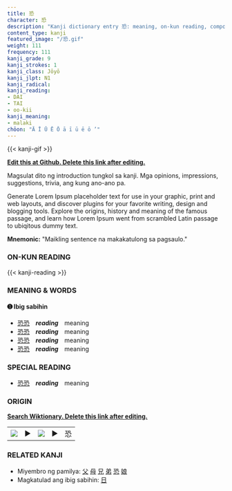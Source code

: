```yaml
---
title: 恐
character: 恐
description: "Kanji dictionary entry 恐: meaning, on-kun reading, compounds, origin, related kanji"
content_type: kanji
featured_image: "/恐.gif"
weight: 111
frequency: 111
kanji_grade: 9
kanji_strokes: 1
kanji_class: Jōyō
kanji_jlpt: N1
kanji_radical: 
kanji_reading: 
- DAI
- TAI
- oo-kii
kanji_meaning:
- malaki
chōon: "Ā Ī Ū Ē Ō ā ī ū ē ō ’"
---
```

[//]: # (Don't edit the line below. Kanji animated GIF code is automatically generated.)
{{< kanji-gif >}}

[//]: # (Edit below this line.)

**[Edit this at Github. Delete this link after editing.](https://github.com/tim0g/tim/tree/main/content/kanji/恐/index.md)**

Magsulat dito ng introduction tungkol sa kanji. Mga opinions, impressions, suggestions, trivia, ang kung ano-ano pa.

Generate Lorem Ipsum placeholder text for use in your graphic, print and web layouts, and discover plugins for your favorite writing, design and blogging tools. Explore the origins, history and meaning of the famous passage, and learn how Lorem Ipsum went from scrambled Latin passage to ubiqitous dummy text.
 
**Mnemonic:** "Maikling sentence na makakatulong sa pagsaulo."

### ON-KUN READING

[//]: # (Don't edit the line below. ON-KUN READING code is automatically generated.)
{{< kanji-reading >}}

### MEANING & WORDS

#### ➊ **Ibig sabihin**
  - [恐](../恐)[恐](../恐)　***reading***　meaning
  - [恐](../恐)[恐](../恐)　***reading***　meaning
  - [恐](../恐)[恐](../恐)　***reading***　meaning
  - [恐](../恐)[恐](../恐)　***reading***　meaning

### SPECIAL READING
  - [恐](../恐)[恐](../恐)　***reading***　meaning

### ORIGIN

**[Search Wiktionary. Delete this link after editing.](https://wiktionary.org/wiki/恐)**
<table class="kanji-table"><tr><td>
<img src="60px-恐-bronze.svg.png">
</td><td>▶</td><td>
<img src="60px-恐-oracle.svg.png">
</td><td>▶</td>
<td class="kanji-origin">恐</td>
</tr></table>

### RELATED KANJI
- Miyembro ng pamilya: [父](../父) [母](../母) [兄](../兄) [弟](../弟) [恐](../恐) [娘](../娘)
- Magkatulad ang ibig sabihin: [日](../日)

